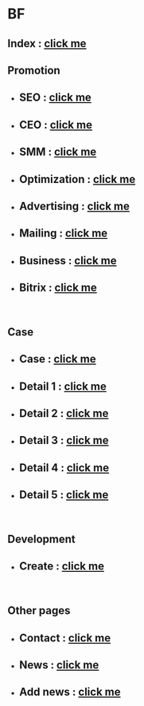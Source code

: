 # BF 

## Index : [click me](https://kah3vich.github.io/Project-BP/dist/)

## Promotion
- ## SEO : [click me](https://kah3vich.github.io/Project-BP/dist/seotraff.html)
- ## CEO : [click me](https://kah3vich.github.io/Project-BP/dist/ceo.html)
- ## SMM : [click me](https://kah3vich.github.io/Project-BP/dist/smm.html)
- ## Optimization : [click me](https://kah3vich.github.io/Project-BP/dist/optimization.html)
- ## Advertising : [click me](https://kah3vich.github.io/Project-BP/dist/rec.html)
- ## Mailing : [click me](https://kah3vich.github.io/Project-BP/dist/mailing.html)
- ## Business : [click me](https://kah3vich.github.io/Project-BP/dist/hello.html)
- ## Bitrix : [click me](https://kah3vich.github.io/Project-BP/dist/bitrix.html)
<br />

## Case
- ## Case : [click me](https://kah3vich.github.io/Project-BP/dist/case.html)
- ## Detail 1 : [click me](https://kah3vich.github.io/Project-BP/dist/detail-1.html)
- ## Detail 2 : [click me](https://kah3vich.github.io/Project-BP/dist/detail-2.html)
- ## Detail 3 : [click me](https://kah3vich.github.io/Project-BP/dist/detail-3.html)
- ## Detail 4 : [click me](https://kah3vich.github.io/Project-BP/dist/detail-4.html)
- ## Detail 5 : [click me](https://kah3vich.github.io/Project-BP/dist/detail-5.html)
<br />

## Development
- ## Create : [click me](https://kah3vich.github.io/Project-BP/dist/ready.html)
<br />

## Other pages
- ## Contact : [click me](https://kah3vich.github.io/Project-BP/dist/contact.html)
- ## News : [click me](https://kah3vich.github.io/Project-BP/dist/new.html)
- ## Add news : [click me](https://kah3vich.github.io/Project-BP/dist/design.html)
<br />